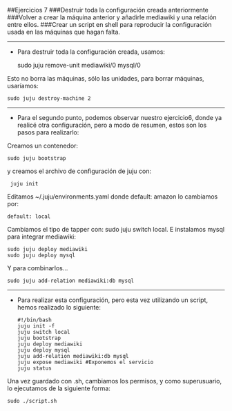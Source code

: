 ##Ejercicios 7
###Destruir toda la configuración creada anteriormente
###Volver a crear la máquina anterior y añadirle mediawiki y una relación entre ellos.
###Crear un script en shell para reproducir la configuración usada en las máquinas que hagan falta.

***
*   Para destruir toda la configuración creada, usamos:

    sudo juju remove-unit mediawiki/0 mysql/0
    
Esto no borra las máquinas, sólo las unidades, para borrar máquinas, usaríamos:

    sudo juju destroy-machine 2
    

***
*   Para el segundo punto, podemos observar nuestro ejercicio6, donde ya realicé otra configuración, pero a modo de resumen, estos son los pasos para realizarlo:

Creamos un contenedor:

    sudo juju bootstrap
  
y creamos el archivo de configuración de juju con:

     juju init
  
Editamos ~/.juju/environments.yaml donde default: amazon lo cambiamos por:

    default: local
  
Cambiamos el tipo de tapper con: sudo juju switch local. E instalamos mysql para integrar mediawiki:

    sudo juju deploy mediawiki
    sudo juju deploy mysql
  
  
Y para combinarlos...

    sudo juju add-relation mediawiki:db mysql
  
  
***
*   Para realizar esta configuración, pero esta vez utilizando un script, hemos realizado lo siguiente:

        #!/bin/bash
        juju init -f  
        juju switch local 
        juju bootstrap 
        juju deploy mediawiki
        juju deploy mysql 
        juju add-relation mediawiki:db mysql 
        juju expose mediawiki #Exponemos el servicio
        juju status 
    
Una vez guardado con .sh, cambiamos los permisos, y como superusuario, lo ejecutamos de la siguiente forma:

    sudo ./script.sh
